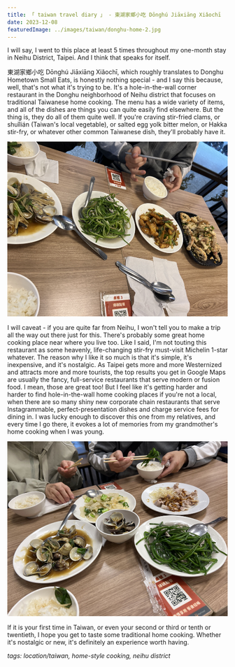 ```yaml
---
title: 「 taiwan travel diary 」 - 東湖家鄉小吃 Dōnghú Jiāxiāng Xiǎochī
date: 2023-12-08
featuredImage: ../images/taiwan/donghu-home-2.jpg
---
```


I will say, I went to this place at least 5 times throughout my one-month stay in Neihu District, Taipei. And I think that speaks for itself.

東湖家鄉小吃 Dōnghú Jiāxiāng Xiǎochī, which roughly translates to Donghu Hometown Small Eats, is honestly nothing special - and I say this because, well, that's not what it's trying to be. It's a hole-in-the-wall corner restaurant in the Donghu neighborhood of Neihu district that focuses on traditional Taiwanese home cooking. The menu has a wide variety of items, and all of the dishes are things you can quite easily find elsewhere. But the thing is, they do all of them quite well. If you're craving stir-fried clams, or shuǐlián (Taiwan's local vegetable), or salted egg yolk bitter melon, or Hakka stir-fry, or whatever other common Taiwanese dish, they'll probably have it.

<div>
    <img src="../images/taiwan/donghu-home-1.jpg" 
        alt="Stir fried clams, shuilian vegetables, Hakka stir-fry, Deep-fried calamari at Dōnghú Jiāxiāng Xiǎochī"
        style="height: 400px; object-fit:cover;display:inline-block;"
    />
</div>

I will caveat - if you are quite far from Neihu, I won't tell you to make a trip all the way out there just for this. There's probably some great home cooking place near where you live too. Like I said, I'm not touting this restaurant as some heavenly, life-changing stir-fry must-visit Michelin 1-star whatever. The reason why I like it so much is that it's simple, it's inexpensive, and it's nostalgic. As Taipei gets more and more Westernized and attracts more and more tourists, the top results you get in Google Maps are usually the fancy, full-service restaurants that serve modern or fusion food. I mean, those are great too! But I feel like it's getting harder and harder to find hole-in-the-wall home cooking places if you're not a local, when there are so many shiny new corporate chain restaurants that serve Instagrammable, perfect-presentation dishes and charge service fees for dining in. I was lucky enough to discover this one from my relatives, and every time I go there, it evokes a lot of memories from my grandmother's home cooking when I was young.

<div>
    <img src="../images/taiwan/donghu-home-2.jpg" 
        alt="Stir fried clams, shuilian vegetables, Hakka stir-fry, Deep-fried calamari at Dōnghú Jiāxiāng Xiǎochī"
        style="height: 400px; object-fit:cover;display:inline-block;"
    />
</div>

If it is your first time in Taiwan, or even your second or third or tenth or twentieth, I hope you get to taste some traditional home cooking. Whether it's nostalgic or new, it's definitely an experience worth having.

_tags: location/taiwan, home-style cooking, neihu district_
